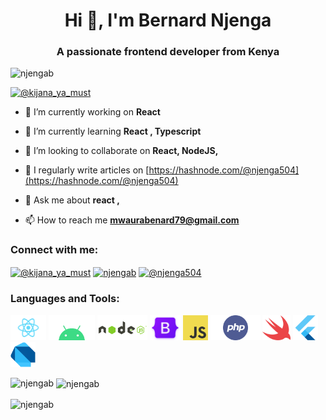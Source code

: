 
<h1 align="center">Hi 👋, I'm Bernard Njenga</h1>
<h3 align="center">A passionate frontend developer  from Kenya</h3>


<p align="left"> <img src="https://komarev.com/ghpvc/?username=njengab&label=Profile%20views&color=0e75b6&style=flat" alt="njengab" /> </p>

<p align="left"> <a href="https://twitter.com/@kijana_ya_must" target="blank"><img src="https://img.shields.io/twitter/follow/@kijana_ya_must?logo=twitter&style=for-the-badge" alt="@kijana_ya_must" /></a> </p>

- 🔭 I’m currently working on **React**

- 🌱 I’m currently learning **React , Typescript**

- 👯 I’m looking to collaborate on **React, NodeJS,**

- 📝 I regularly write articles on [https://hashnode.com/@njenga504](https://hashnode.com/@njenga504)

- 💬 Ask me about **react ,**

- 📫 How to reach me **mwaurabenard79@gmail.com**

<h3 align="left">Connect with me:</h3>

<p align="left">
<a href="https://twitter.com/@kijana_ya_must" target="blank"><img align="center" src="https://raw.githubusercontent.com/rahuldkjain/github-profile-readme-generator/master/src/images/icons/Social/twitter.svg" alt="@kijana_ya_must" height="30" width="40" /></a>
<a href="https://codesandbox.com/njengab" target="blank"><img align="center" src="https://raw.githubusercontent.com/rahuldkjain/github-profile-readme-generator/master/src/images/icons/Social/codesandbox.svg" alt="njengab" height="30" width="40" /></a>
<a href="https://hashnode.com/@njenga504" target="blank"><img align="center" src="https://raw.githubusercontent.com/rahuldkjain/github-profile-readme-generator/master/src/images/icons/Social/hashnode.svg" alt="@njenga504" height="30" width="40" /></a>  
</p>

<h3 align="left">Languages and Tools:</h3>  
<code><img height="40" src="languages and skills/react-native.png"></code>
<code><img height="40" src="languages and skills/android.png"></code>
<code><img height="40" src="languages and skills/nodejs.png"></code>
<code><img height="40" src="languages and skills/bootstrap.png"></code>
<code><img height="40" src="languages and skills/JavaScript.png"></code>
<code><img height="40" src="languages and skills/php.png"></code>
<code><img height="40" src="languages and skills/swift.png"></code>
<code><img height="40" src="languages and skills/flutter.png"></code>
<code><img height="40" src="languages and skills/dart.png"></code> <br/>
<p>  </p>
<p><img align="left" src="https://github-readme-stats.vercel.app/api/top-langs?username=njengab&show_icons=true&locale=en&layout=compact" alt="njengab" /></p>
<p>&nbsp;<img align="center" src="https://github-readme-stats.vercel.app/api?username=njengab&show_icons=true&locale=en" alt="njengab" /></p>  

<p><img align="center" src="https://github-readme-streak-stats.herokuapp.com/?user=njengab&" alt="njengab" /></p>

